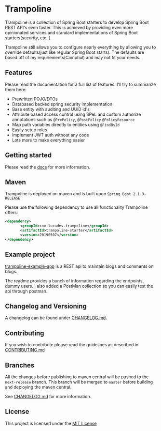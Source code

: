 # Trampoline

Trampoline is a collection of Spring Boot starters to develop Spring Boot REST API's even faster.
This is achieved by providing even more opinionated services and standard implementations of Spring Boot starters(security, etc..).

Trampoline still allows you to configure nearly everything by allowing you to override defaults(just like regular Spring Boot starts).
The defaults are based off of my requirements(Camphul) and may not fit your needs.

## Features

Please read the documentation for a full list of features. I'll try to summarize them here:

- Prewritten POJO/DTOs
- Databased backed spring security implementation
- Base entity with auditing and UUID id's
- Attribute based access control using SPeL and custom authorize annotations such as `@PrePolicy`, `@PostPolicy` `@PolicyResource`
- Map path variables directly to entities using `@FindById`
- Easily setup roles
- Implement JWT auth without any code
- Lots more to make everything easier

## Getting started
Please read the [docs](/docs/README.md) for more information.

## Maven

Trampoline is deployed on maven and is built upon `Spring Boot 2.1.3-RELEASE`

Please use the following dependency to use all functionality Trampoline offers:
```xml
<dependency>
       <groupId>com.lucadev.trampoline</groupId>
       <artifactId>trampoline-starter</artifactId>
       <version>20190507</version>
</dependency>
```

## Example project

[trampoline-example-app](trampoline-example-app) is a REST api to maintain blogs and comments on blogs.

The readme provides a bunch of information regarding the endpoints, dummy users. I also added a PostMan collection so you can easily test the api through postman.

## Changelog and Versioning

A changelog can be found under [CHANGELOG.md](CHANGELOG.md).

## Contributing

If you wish to contribute please read the guidelines as described in [CONTRIBUTING.md](/CONTRIBUTING.md)

## Branches

All the changes before publishing to maven central will be pushed to the `next-release` branch.
This branch will be merged to `master` before building and deploying the maven central.

See [CHANGELOG.md](CHANGELOG.md) for more information.

## License

This project is licensed under the [MIT License](/LICENSE.txt)